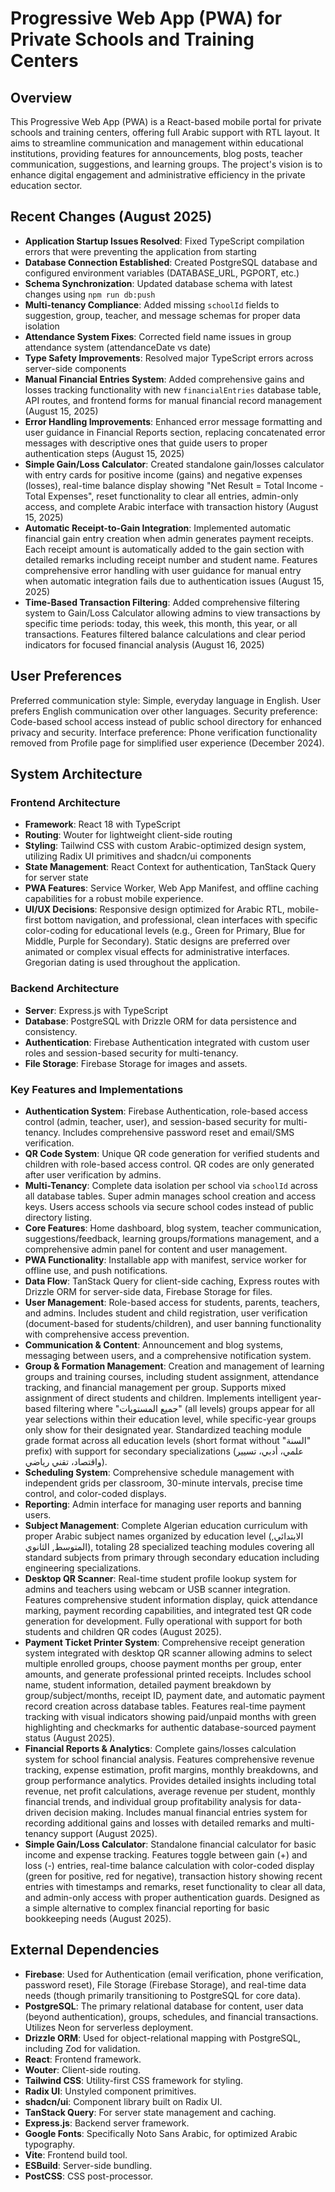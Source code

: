 # Progressive Web App (PWA) for Private Schools and Training Centers

## Overview
This Progressive Web App (PWA) is a React-based mobile portal for private schools and training centers, offering full Arabic support with RTL layout. It aims to streamline communication and management within educational institutions, providing features for announcements, blog posts, teacher communication, suggestions, and learning groups. The project's vision is to enhance digital engagement and administrative efficiency in the private education sector.

## Recent Changes (August 2025)
- **Application Startup Issues Resolved**: Fixed TypeScript compilation errors that were preventing the application from starting
- **Database Connection Established**: Created PostgreSQL database and configured environment variables (DATABASE_URL, PGPORT, etc.)
- **Schema Synchronization**: Updated database schema with latest changes using `npm run db:push`
- **Multi-tenancy Compliance**: Added missing `schoolId` fields to suggestion, group, teacher, and message schemas for proper data isolation
- **Attendance System Fixes**: Corrected field name issues in group attendance system (attendanceDate vs date)
- **Type Safety Improvements**: Resolved major TypeScript errors across server-side components
- **Manual Financial Entries System**: Added comprehensive gains and losses tracking functionality with new `financialEntries` database table, API routes, and frontend forms for manual financial record management (August 15, 2025)
- **Error Handling Improvements**: Enhanced error message formatting and user guidance in Financial Reports section, replacing concatenated error messages with descriptive ones that guide users to proper authentication steps (August 15, 2025)
- **Simple Gain/Loss Calculator**: Created standalone gain/losses calculator with entry cards for positive income (gains) and negative expenses (losses), real-time balance display showing "Net Result = Total Income - Total Expenses", reset functionality to clear all entries, admin-only access, and complete Arabic interface with transaction history (August 15, 2025)
- **Automatic Receipt-to-Gain Integration**: Implemented automatic financial gain entry creation when admin generates payment receipts. Each receipt amount is automatically added to the gain section with detailed remarks including receipt number and student name. Features comprehensive error handling with user guidance for manual entry when automatic integration fails due to authentication issues (August 15, 2025)
- **Time-Based Transaction Filtering**: Added comprehensive filtering system to Gain/Loss Calculator allowing admins to view transactions by specific time periods: today, this week, this month, this year, or all transactions. Features filtered balance calculations and clear period indicators for focused financial analysis (August 16, 2025)

## User Preferences
Preferred communication style: Simple, everyday language in English. User prefers English communication over other languages.
Security preference: Code-based school access instead of public school directory for enhanced privacy and security.
Interface preference: Phone verification functionality removed from Profile page for simplified user experience (December 2024).

## System Architecture

### Frontend Architecture
- **Framework**: React 18 with TypeScript
- **Routing**: Wouter for lightweight client-side routing
- **Styling**: Tailwind CSS with custom Arabic-optimized design system, utilizing Radix UI primitives and shadcn/ui components
- **State Management**: React Context for authentication, TanStack Query for server state
- **PWA Features**: Service Worker, Web App Manifest, and offline caching capabilities for a robust mobile experience.
- **UI/UX Decisions**: Responsive design optimized for Arabic RTL, mobile-first bottom navigation, and professional, clean interfaces with specific color-coding for educational levels (e.g., Green for Primary, Blue for Middle, Purple for Secondary). Static designs are preferred over animated or complex visual effects for administrative interfaces. Gregorian dating is used throughout the application.

### Backend Architecture
- **Server**: Express.js with TypeScript
- **Database**: PostgreSQL with Drizzle ORM for data persistence and consistency.
- **Authentication**: Firebase Authentication integrated with custom user roles and session-based security for multi-tenancy.
- **File Storage**: Firebase Storage for images and assets.

### Key Features and Implementations
- **Authentication System**: Firebase Authentication, role-based access control (admin, teacher, user), and session-based security for multi-tenancy. Includes comprehensive password reset and email/SMS verification.
- **QR Code System**: Unique QR code generation for verified students and children with role-based access control. QR codes are only generated after user verification by admins.
- **Multi-Tenancy**: Complete data isolation per school via `schoolId` across all database tables. Super admin manages school creation and access keys. Users access schools via secure school codes instead of public directory listing.
- **Core Features**: Home dashboard, blog system, teacher communication, suggestions/feedback, learning groups/formations management, and a comprehensive admin panel for content and user management.
- **PWA Functionality**: Installable app with manifest, service worker for offline use, and push notifications.
- **Data Flow**: TanStack Query for client-side caching, Express routes with Drizzle ORM for server-side data, Firebase Storage for files.
- **User Management**: Role-based access for students, parents, teachers, and admins. Includes student and child registration, user verification (document-based for students/children), and user banning functionality with comprehensive access prevention.
- **Communication & Content**: Announcement and blog systems, messaging between users, and a comprehensive notification system.
- **Group & Formation Management**: Creation and management of learning groups and training courses, including student assignment, attendance tracking, and financial management per group. Supports mixed assignment of direct students and children. Implements intelligent year-based filtering where "جميع المستويات" (all levels) groups appear for all year selections within their education level, while specific-year groups only show for their designated year. Standardized teaching module grade format across all education levels (short format without "السنة" prefix) with support for secondary specializations (علمي، أدبي، تسيير واقتصاد، تقني رياضي).
- **Scheduling System**: Comprehensive schedule management with independent grids per classroom, 30-minute intervals, precise time control, and color-coded displays.
- **Reporting**: Admin interface for managing user reports and banning users.
- **Subject Management**: Complete Algerian education curriculum with proper Arabic subject names organized by education level (الابتدائي, المتوسط, الثانوي), totaling 28 specialized teaching modules covering all standard subjects from primary through secondary education including engineering specializations.
- **Desktop QR Scanner**: Real-time student profile lookup system for admins and teachers using webcam or USB scanner integration. Features comprehensive student information display, quick attendance marking, payment recording capabilities, and integrated test QR code generation for development. Fully operational with support for both students and children QR codes (August 2025).
- **Payment Ticket Printer System**: Comprehensive receipt generation system integrated with desktop QR scanner allowing admins to select multiple enrolled groups, choose payment months per group, enter amounts, and generate professional printed receipts. Includes school name, student information, detailed payment breakdown by group/subject/months, receipt ID, payment date, and automatic payment record creation across database tables. Features real-time payment tracking with visual indicators showing paid/unpaid months with green highlighting and checkmarks for authentic database-sourced payment status (August 2025).
- **Financial Reports & Analytics**: Complete gains/losses calculation system for school financial analysis. Features comprehensive revenue tracking, expense estimation, profit margins, monthly breakdowns, and group performance analytics. Provides detailed insights including total revenue, net profit calculations, average revenue per student, monthly financial trends, and individual group profitability analysis for data-driven decision making. Includes manual financial entries system for recording additional gains and losses with detailed remarks and multi-tenancy support (August 2025).
- **Simple Gain/Loss Calculator**: Standalone financial calculator for basic income and expense tracking. Features toggle between gain (+) and loss (-) entries, real-time balance calculation with color-coded display (green for positive, red for negative), transaction history showing recent entries with timestamps and remarks, reset functionality to clear all data, and admin-only access with proper authentication guards. Designed as a simple alternative to complex financial reporting for basic bookkeeping needs (August 2025).

## External Dependencies

- **Firebase**: Used for Authentication (email verification, phone verification, password reset), File Storage (Firebase Storage), and real-time data needs (though primarily transitioning to PostgreSQL for core data).
- **PostgreSQL**: The primary relational database for content, user data (beyond authentication), groups, schedules, and financial transactions. Utilizes Neon for serverless deployment.
- **Drizzle ORM**: Used for object-relational mapping with PostgreSQL, including Zod for validation.
- **React**: Frontend framework.
- **Wouter**: Client-side routing.
- **Tailwind CSS**: Utility-first CSS framework for styling.
- **Radix UI**: Unstyled component primitives.
- **shadcn/ui**: Component library built on Radix UI.
- **TanStack Query**: For server state management and caching.
- **Express.js**: Backend server framework.
- **Google Fonts**: Specifically Noto Sans Arabic, for optimized Arabic typography.
- **Vite**: Frontend build tool.
- **ESBuild**: Server-side bundling.
- **PostCSS**: CSS post-processor.